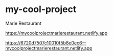 # my-cool-project

Marie Restaurant

https://mycoolprojectmarierestaurant.netlify.app

https://6720d7507c10010f5b8e0ec6--mycoolprojectmarierestaurant.netlify.app
